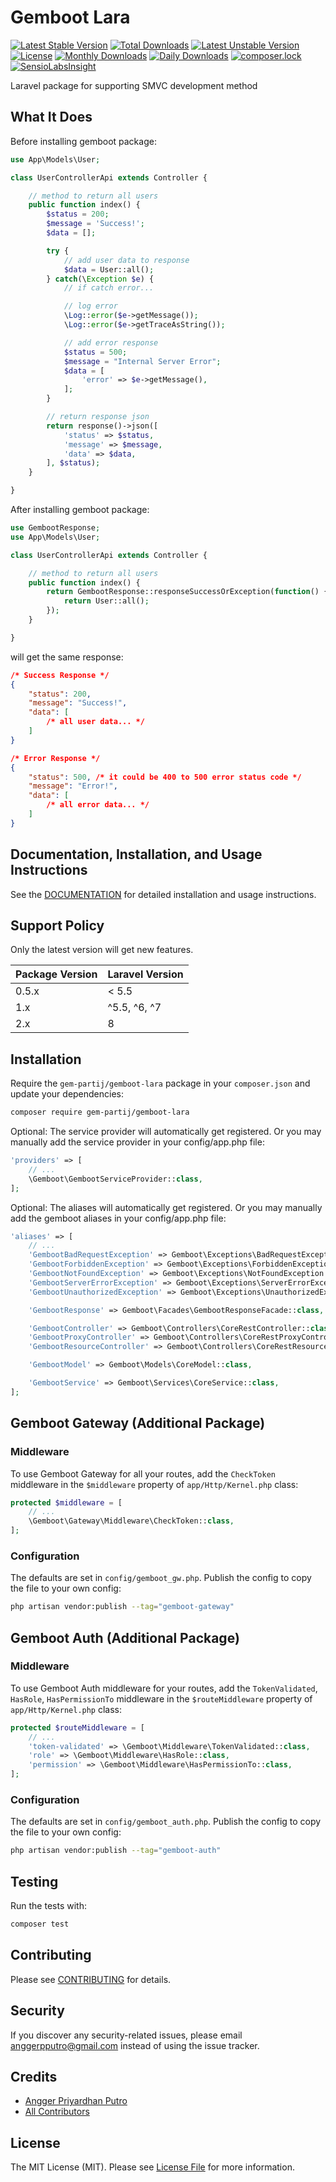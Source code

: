 # Gemboot Lara

[![Latest Stable Version](https://poser.pugx.org/gem-partij/gemboot-lara/v/stable)](https://packagist.org/packages/gem-partij/gemboot-lara)
[![Total Downloads](https://poser.pugx.org/gem-partij/gemboot-lara/downloads)](https://packagist.org/packages/gem-partij/gemboot-lara)
[![Latest Unstable Version](https://poser.pugx.org/gem-partij/gemboot-lara/v/unstable)](https://packagist.org/packages/gem-partij/gemboot-lara)
[![License](https://poser.pugx.org/gem-partij/gemboot-lara/license)](https://packagist.org/packages/gem-partij/gemboot-lara)
[![Monthly Downloads](https://poser.pugx.org/gem-partij/gemboot-lara/d/monthly)](https://packagist.org/packages/gem-partij/gemboot-lara)
[![Daily Downloads](https://poser.pugx.org/gem-partij/gemboot-lara/d/daily)](https://packagist.org/packages/gem-partij/gemboot-lara)
[![composer.lock](https://poser.pugx.org/gem-partij/gemboot-lara/composerlock)](https://packagist.org/packages/gem-partij/gemboot-lara)
[![SensioLabsInsight](https://insight.sensiolabs.com/projects/5615a2e5-ef3f-4cdf-ac7f-6dee5fe4f811/mini.png)](https://insight.sensiolabs.com/projects/5615a2e5-ef3f-4cdf-ac7f-6dee5fe4f811)

Laravel package for supporting SMVC development method

## What It Does

Before installing gemboot package:

```php
use App\Models\User;

class UserControllerApi extends Controller {

    // method to return all users
    public function index() {
        $status = 200;
        $message = 'Success!';
        $data = [];

        try {
            // add user data to response
            $data = User::all();
        } catch(\Exception $e) {
            // if catch error...

            // log error
            \Log::error($e->getMessage());
            \Log::error($e->getTraceAsString());

            // add error response
            $status = 500;
            $message = "Internal Server Error";
            $data = [
                'error' => $e->getMessage(),
            ];
        }

        // return response json
        return response()->json([
            'status' => $status,
            'message' => $message,
            'data' => $data,
        ], $status);
    }

}
```

After installing gemboot package:

```php
use GembootResponse;
use App\Models\User;

class UserControllerApi extends Controller {

    // method to return all users
    public function index() {
        return GembootResponse::responseSuccessOrException(function() {
            return User::all();
        });
    }

}
```

will get the same response:

```json
/* Success Response */
{
    "status": 200,
    "message": "Success!",
    "data": [
        /* all user data... */
    ]
}

/* Error Response */
{
    "status": 500, /* it could be 400 to 500 error status code */
    "message": "Error!",
    "data": [
        /* all error data... */
    ]
}
```

## Documentation, Installation, and Usage Instructions

See the [DOCUMENTATION](https://github.com/gem-partij/gemboot-lara/tree/master/docs) for detailed installation and usage instructions.


## Support Policy

Only the latest version will get new features.

| Package Version | Laravel Version |
|-----------------|-----------------|
| 0.5.x           | < 5.5           |
| 1.x             | ^5.5, ^6, ^7    |
| 2.x             | 8               |


## Installation

Require the `gem-partij/gemboot-lara` package in your `composer.json` and update your dependencies:
```sh
composer require gem-partij/gemboot-lara
```

Optional: The service provider will automatically get registered. Or you may manually add the service provider in your config/app.php file:
```php
'providers' => [
    // ...
    \Gemboot\GembootServiceProvider::class,
];
```

Optional: The aliases will automatically get registered. Or you may manually add the gemboot aliases in your config/app.php file:
```php
'aliases' => [
    // ...
    'GembootBadRequestException' => Gemboot\Exceptions\BadRequestException::class,
    'GembootForbiddenException' => Gemboot\Exceptions\ForbiddenException::class,
    'GembootNotFoundException' => Gemboot\Exceptions\NotFoundException::class,
    'GembootServerErrorException' => Gemboot\Exceptions\ServerErrorException::class,
    'GembootUnauthorizedException' => Gemboot\Exceptions\UnauthorizedException::class,

    'GembootResponse' => Gemboot\Facades\GembootResponseFacade::class,

    'GembootController' => Gemboot\Controllers\CoreRestController::class,
    'GembootProxyController' => Gemboot\Controllers\CoreRestProxyController::class,
    'GembootResourceController' => Gemboot\Controllers\CoreRestResourceController::class,

    'GembootModel' => Gemboot\Models\CoreModel::class,

    'GembootService' => Gemboot\Services\CoreService::class,
];
```



## Gemboot Gateway (Additional Package)

### Middleware

To use Gemboot Gateway for all your routes, add the `CheckToken` middleware in the `$middleware` property of  `app/Http/Kernel.php` class:

```php
protected $middleware = [
    // ...
    \Gemboot\Gateway\Middleware\CheckToken::class,
];
```

### Configuration

The defaults are set in `config/gemboot_gw.php`. Publish the config to copy the file to your own config:
```sh
php artisan vendor:publish --tag="gemboot-gateway"
```



## Gemboot Auth (Additional Package)

### Middleware

To use Gemboot Auth middleware for your routes, add the `TokenValidated`, `HasRole`, `HasPermissionTo` middleware in the `$routeMiddleware` property of  `app/Http/Kernel.php` class:

```php
protected $routeMiddleware = [
    // ...
    'token-validated' => \Gemboot\Middleware\TokenValidated::class,
    'role' => \Gemboot\Middleware\HasRole::class,
    'permission' => \Gemboot\Middleware\HasPermissionTo::class,
];
```

### Configuration

The defaults are set in `config/gemboot_auth.php`. Publish the config to copy the file to your own config:
```sh
php artisan vendor:publish --tag="gemboot-auth"
```



## Testing

Run the tests with:

``` bash
composer test
```


## Contributing

Please see [CONTRIBUTING](CONTRIBUTING.md) for details.


## Security

If you discover any security-related issues, please email anggerpputro@gmail.com instead of using the issue tracker.


## Credits

- [Angger Priyardhan Putro](https://github.com/anggerpputro)
- [All Contributors](../../contributors)


## License

The MIT License (MIT). Please see [License File](LICENSE.md) for more information.
